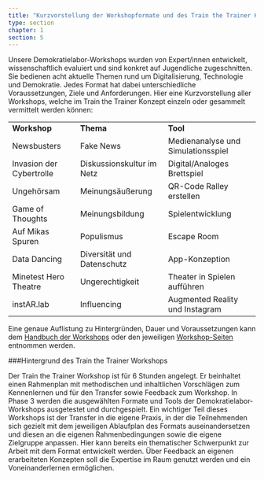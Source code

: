 ```yaml
---
title: "Kurzvorstellung der Workshopformate und des Train the Trainer Konzeptes"
type: section
chapter: 1
section: 5
---
```


Unsere Demokratielabor-Workshops wurden von Expert/innen entwickelt, wissenschaftlich
evaluiert und sind konkret auf Jugendliche zugeschnitten.
Sie bedienen acht aktuelle Themen rund um Digitalisierung,
Technologie und Demokratie. Jedes Format hat dabei unterschiedliche
Voraussetzungen, Ziele und Anforderungen.
Hier eine Kurzvorstellung aller Workshops, welche im Train the Trainer Konzept einzeln oder gesammelt vermittelt werden können:

<table>
  <tbody>
    <tr>
      <td style="font-weight: bold;">Workshop</td>
      <td style="font-weight: bold;">Thema</td>
      <td style="font-weight: bold;">Tool</td>
    </tr>
    <tr>
      <td>Newsbusters</td>
      <td>Fake News</td>
      <td>Medienanalyse und Simulationsspiel</td>
    </tr>
    <tr>
      <td>Invasion der Cybertrolle</td>
      <td>Diskussionskultur im Netz</td>
      <td>Digital/Analoges Brettspiel</td>
    </tr>
    <tr>
      <td>Ungehörsam</td>
      <td>Meinungsäußerung</td>
      <td>QR-Code Ralley erstellen</td>
    </tr>
    <tr>
      <td>Game of Thoughts</td>
      <td>Meinungsbildung</td>
      <td>Spielentwicklung</td>
    </tr>
    <tr>
      <td>Auf Mikas Spuren</td>
      <td>Populismus</td>
      <td>Escape Room</td>
    </tr>
    <tr>
      <td>Data Dancing</td>
      <td>Diversität und Datenschutz</td>
      <td>App-Konzeption</td>
    </tr>
    <tr>
      <td>Minetest Hero Theatre</td>
      <td>Ungerechtigkeit</td>
      <td>Theater in Spielen aufführen</td>
    </tr>
    <tr>
      <td>instAR.lab</td>
      <td>Influencing</td>
      <td>Augmented Reality und Instagram</td>
    </tr>
  </tbody>
</table>

Eine genaue Auflistung zu Hintergründen, Dauer und Voraussetzungen kann dem [Handbuch der Workshops](https://handbuch.demokratielabore.de/) oder den jeweiligen [Workshop-Seiten](https://demokratielabore.de/workshops/) entnommen werden.


###Hintergrund des Train the Trainer Workshops

Der Train the Trainer Workshop ist für 6 Stunden angelegt. Er beinhaltet einen Rahmenplan mit methodischen und inhaltlichen Vorschlägen zum Kennenlernen und für den Transfer sowie Feedback zum Workshop. In Phase 3 werden die ausgewählten Formate und Tools der Demokratielabor-Workshops ausgetestet und durchgespielt. Ein wichtiger Teil dieses Workshops ist der Transfer in die eigene Praxis, in der die Teilnehmenden sich gezielt mit dem jeweiligen Ablaufplan des Formats auseinandersetzen und diesen an die eigenen Rahmenbedingungen sowie die eigene Zielgruppe anpassen. Hier kann bereits ein thematischer Schwerpunkt zur Arbeit mit dem Format entwickelt werden. Über Feedback an eigenen erarbeiteten Konzepten soll die Expertise im Raum genutzt werden und ein Voneinanderlernen ermöglichen. 

